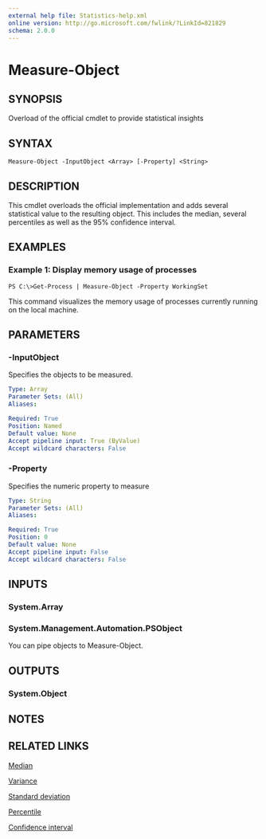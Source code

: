 ```yaml
---
external help file: Statistics-help.xml
online version: http://go.microsoft.com/fwlink/?LinkId=821829
schema: 2.0.0
---
```


# Measure-Object

## SYNOPSIS
Overload of the official cmdlet to provide statistical insights

## SYNTAX

```
Measure-Object -InputObject <Array> [-Property] <String>
```

## DESCRIPTION
This cmdlet overloads the official implementation and adds several statistical value to the resulting object. This includes the median, several percentiles as well as the 95% confidence interval.

## EXAMPLES

### Example 1: Display memory usage of processes
```
PS C:\>Get-Process | Measure-Object -Property WorkingSet
```

This command visualizes the memory usage of processes currently running on the local machine.

## PARAMETERS

### -InputObject
Specifies the objects to be measured.

```yaml
Type: Array
Parameter Sets: (All)
Aliases: 

Required: True
Position: Named
Default value: None
Accept pipeline input: True (ByValue)
Accept wildcard characters: False
```

### -Property
Specifies the numeric property to measure

```yaml
Type: String
Parameter Sets: (All)
Aliases: 

Required: True
Position: 0
Default value: None
Accept pipeline input: False
Accept wildcard characters: False
```

## INPUTS

### System.Array


### System.Management.Automation.PSObject
You can pipe objects to Measure-Object.

## OUTPUTS

### System.Object

## NOTES

## RELATED LINKS

[Median](https://en.m.wikipedia.org/wiki/Median)

[Variance](https://en.m.wikipedia.org/wiki/Variance)

[Standard deviation](https://en.m.wikipedia.org/wiki/Standard_deviation)

[Percentile](https://en.m.wikipedia.org/wiki/Percentile)

[Confidence interval](https://en.m.wikipedia.org/wiki/Confidence_interval)
